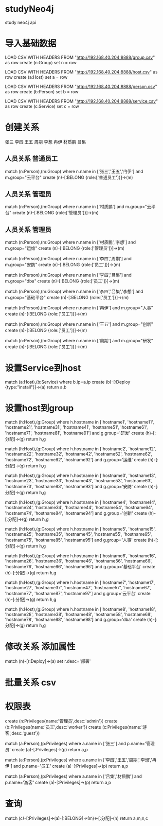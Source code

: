# studyNeo4j
study neo4j api

# 导入基础数据

LOAD CSV WITH HEADERS FROM "http://192.168.40.204:8888/group.csv" as row
create (n:Group)
set n = row

LOAD CSV WITH HEADERS FROM "http://192.168.40.204:8888/host.csv" as row
create (a:Host)
set a = row

LOAD CSV WITH HEADERS FROM "http://192.168.40.204:8888/person.csv" as row
create (b:Person)
set b = row

LOAD CSV WITH HEADERS FROM "http://192.168.40.204:8888/service.csv" as row
create (c:Service)
set c = row

# 创建关系

张三
李四
王五
周期
李想
冉伊
材质鹏
吕集

## 人员关系 普通员工  
match (n:Person),(m:Group)
where n.name in ['张三','王五','冉伊'] and m.group="云平台"
create (n)-[:BELONG {role:['普通员工']}]->(m)

## 人员关系 管理员
match (n:Person),(m:Group)
where n.name in ['材质鹏'] and m.group="云平台"
create (n)-[:BELONG {role:['管理员']}]->(m)

## 人员关系 管理员
match (n:Person),(m:Group)
where n.name in ['材质鹏','李想'] and m.group="运维"
create (n)-[:BELONG {role:['管理员']}]->(m)

match (n:Person),(m:Group)
where n.name in ['李四','周期'] and m.group="安防"
create (n)-[:BELONG {role:['员工']}]->(m)

match (n:Person),(m:Group)
where n.name in ['李四','吕集'] and m.group="dba"
create (n)-[:BELONG {role:['员工']}]->(m)

match (n:Person),(m:Group)
where n.name in ['李四','吕集','李想'] and m.group="基础平台"
create (n)-[:BELONG {role:['员工']}]->(m)

match (n:Person),(m:Group)
where n.name in ['冉伊'] and m.group="人事"
create (n)-[:BELONG {role:['员工']}]->(m)

match (n:Person),(m:Group)
where n.name in ['王五'] and m.group="创新"
create (n)-[:BELONG {role:['员工']}]->(m)

match (n:Person),(m:Group)
where n.name in ['周期'] and m.group="研发"
create (n)-[:BELONG {role:['员工']}]->(m)

<!-- create (G:Group{group:"前台",description:"美女"})
create (One1:Person{name:"测试",email:"test@cloudwalk.cn",age:"99",sex:"男"})
create (Two:Person{name:"测试1",email:"test@cloudwalk.cn",age:"99",sex:"男"})
create (One2:Person{name:"测试2",email:"test@cloudwalk.cn",age:"99",sex:"男"})
create (One3:Person{name:"测试3",email:"test@cloudwalk.cn",age:"99",sex:"男"})

create 
    (One1)-[:BELONG {role:['admin']}]->(G),
    (Two)-[:BELONG {role:['admin']}]->(G),
    (One2)-[:BELONG {role:['admin']}]->(G),
    (One3)-[:BELONG {role:['admin']}]->(G) -->

# 设置Service到host

match (a:Host),(b:Service)
where b.ip=a.ip
create (b)-[:Deploy {type:"install"}]->(a)
return a,b

# 设置host到group

<!-- "研发"
"运维"
"安防"
"创新"
"人事"
"基础平台"
"云平台"
"dba" -->

match (h:Host),(g:Group)
where h.hostname in ['hostname1',
    'hostname11',
    'hostname21',
    'hostname31',
    'hostname41',
    'hostname51',
    'hostname61',
    'hostname71',
    'hostname81',
    'hostname91'] and g.group='研发'
create (h)-[:分配]->(g)
return h,g

match (h:Host),(g:Group)
where h.hostname in ['hostname2',
    'hostname12',
    'hostname22',
    'hostname32',
    'hostname42',
    'hostname52',
    'hostname62',
    'hostname72',
    'hostname82',
    'hostname92'] and g.group='运维'
create (h)-[:分配]->(g)
return h,g

match (h:Host),(g:Group)
where h.hostname in ['hostname3',
    'hostname13',
    'hostname23',
    'hostname33',
    'hostname43',
    'hostname53',
    'hostname63',
    'hostname73',
    'hostname83',
    'hostname93'] and g.group='安防'
create (h)-[:分配]->(g)
return h,g

match (h:Host),(g:Group)
where h.hostname in ['hostname4',
    'hostname14',
    'hostname24',
    'hostname34',
    'hostname44',
    'hostname54',
    'hostname64',
    'hostname74',
    'hostname84',
    'hostname94'] and g.group='创新'
create (h)-[:分配]->(g)
return h,g

match (h:Host),(g:Group)
where h.hostname in ['hostname5',
    'hostname15',
    'hostname25',
    'hostname35',
    'hostname45',
    'hostname55',
    'hostname65',
    'hostname75',
    'hostname85',
    'hostname95'] and g.group='人事'
create (h)-[:分配]->(g)
return h,g

match (h:Host),(g:Group)
where h.hostname in ['hostname6',
    'hostname16',
    'hostname26',
    'hostname36',
    'hostname46',
    'hostname56',
    'hostname66',
    'hostname76',
    'hostname86',
    'hostname96'] and g.group='基础平台'
create (h)-[:分配]->(g)
return h,g

match (h:Host),(g:Group)
where h.hostname in ['hostname7',
    'hostname17',
    'hostname27',
    'hostname37',
    'hostname47',
    'hostname57',
    'hostname67',
    'hostname77',
    'hostname87',
    'hostname97'] and g.group='云平台'
create (h)-[:分配]->(g)
return h,g

match (h:Host),(g:Group)
where h.hostname in ['hostname8',
    'hostname18',
    'hostname28',
    'hostname38',
    'hostname48',
    'hostname58',
    'hostname68',
    'hostname78',
    'hostname88',
    'hostname98'] and g.group='dba'
create (h)-[:分配]->(g)
return h,g


# 修改关系 添加属性
match (n)-[r:Deploy]->(a)
set r.desc='部署'

# 批量关系 csv

<!-- LOAD CSV WITH HEADERS FROM "http://data.neo4j.com/northwind/order-details.csv" AS row
MATCH (p:Product), (o:Order)
WHERE p.productID = row.productID AND o.orderID = row.orderID
CREATE (o)-[details:ORDERS]->(p)
SET details = row,
  details.quantity = toInteger(row.quantity) -->

<!-- orderID	productID	unitPrice	quantity	discount
10248	11	14	12	0
10248	42	9.8	10	0
10248	72	34.8	5	0
10249	14	18.6	9	0
10249	51	42.4	40	0
10250	41	7.7	10	0
10250	51	42.4	35	0.15
10250	65	16.8	15	0.15
10251	22	16.8	6	0.05
10251	57	15.6	15	0.05
10251	65	16.8	20	0
10252	20	64.8	40	0.05
10252	33	2	25	0.05
10252	60	27.2	40	0
10253	31	10	20	0
10253	39	14.4	42	0
10253	49	16	40	0
10254	24	3.6	15	0.15 -->

# 权限表

create (n:Privileges{name:'管理员',desc:'admin'})
create (b:Privileges{name:'员工',desc:'worker'})
create (c:Privileges{name:'游客',desc:'guest'})

match (a:Person),(p:Privileges)
where a.name in ['张三'] and p.name='管理员'
create (a)-[:Privileges]->(p)
return a,p

match (a:Person),(p:Privileges)
where a.name in ['李四','王五','周期','李想','冉伊'] and p.name='员工'
create (a)-[:Privileges]->(p)
return a,p

match (a:Person),(p:Privileges)
where a.name in ['吕集','材质鹏'] and p.name='游客'
create (a)-[:Privileges]->(p)
return a,p

# 查询

match (c)-[:Privileges]->(a)-[:BELONG]->(m)<-[:分配]-(n) return a,m,n,c